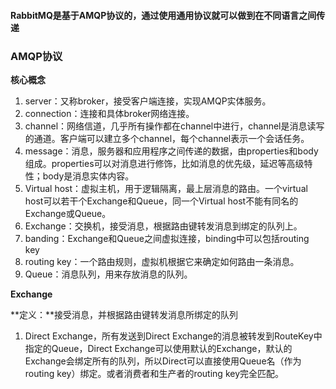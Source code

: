 #### RabbitMQ是基于AMQP协议的，通过使用通用协议就可以做到在不同语言之间传递

### AMQP协议

**核心概念**

1. server：又称broker，接受客户端连接，实现AMQP实体服务。
2. connection：连接和具体broker网络连接。
3. channel：网络信道，几乎所有操作都在channel中进行，channel是消息读写的通道。客户端可以建立多个channel，每个channel表示一个会话任务。
4. message：消息，服务器和应用程序之间传递的数据，由properties和body组成。properties可以对消息进行修饰，比如消息的优先级，延迟等高级特性；body是消息实体内容。
5. Virtual host：虚拟主机，用于逻辑隔离，最上层消息的路由。一个virtual host可以若干个Exchange和Queue，同一个Virtual host不能有同名的Exchange或Queue。
6. Exchange：交换机，接受消息，根据路由键转发消息到绑定的队列上。
7. banding：Exchange和Queue之间虚拟连接，binding中可以包括routing key
8. routing key：一个路由规则，虚拟机根据它来确定如何路由一条消息。
9. Queue：消息队列，用来存放消息的队列。

**Exchange**

**定义：**接受消息，并根据路由键转发消息所绑定的队列

1. Direct Exchange，所有发送到Direct Exchange的消息被转发到RouteKey中指定的Queue，Direct Exchange可以使用默认的Exchange，默认的Exchange会绑定所有的队列，所以Direct可以直接使用Queue名（作为routing key）绑定。或者消费者和生产者的routing key完全匹配。





 

